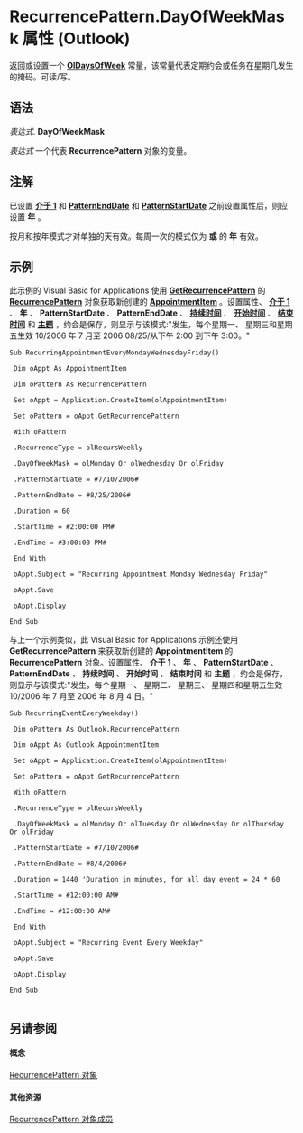 
# RecurrencePattern.DayOfWeekMask 属性 (Outlook)

返回或设置一个  **[OlDaysOfWeek](49712ccf-4ff7-bfdc-c023-94bcd0d97046.md)** 常量，该常量代表定期约会或任务在星期几发生的掩码。可读/写。


## 语法

 _表达式_. **DayOfWeekMask**

 _表达式_ 一个代表 **RecurrencePattern** 对象的变量。


## 注解

已设置 **[介于 1](bc9b35b5-ef00-e5cf-09cc-ee8743efddcf.md)** 和 **[PatternEndDate](0f78ea71-3d92-2d38-be10-e05ab7bcf44a.md)** 和 **[PatternStartDate](20c82dbd-a622-91b6-618c-7cbe8bff2ca7.md)** 之前设置属性后，则应设置 **年** 。

按月和按年模式才对单独的天有效。每周一次的模式仅为 **或** 的 **年** 有效。


## 示例

此示例的 Visual Basic for Applications 使用 **[GetRecurrencePattern](a9f67c5b-a77f-4e34-e654-d12560a6dba0.md)** 的 **[RecurrencePattern](36c098f7-59fb-879a-5173-ed0260d13fa4.md)** 对象获取新创建的 **[AppointmentItem](204a409d-654e-27aa-643a-8344c631b82d.md)** 。设置属性、 **[介于 1](bc9b35b5-ef00-e5cf-09cc-ee8743efddcf.md)** 、 **年** 、 **PatternStartDate** 、 **PatternEndDate** 、 **[持续时间](91cceed3-fd56-bae3-ee00-16f4b02eb2e3.md)** 、 **[开始时间](557e0f8d-c95d-e1f9-91a2-0734248d8628.md)** 、 **[结束时间](7babda13-9e57-4c80-1ab3-56025753ed9d.md)** 和 **[主题](57f0f242-6d04-175f-4ea2-25145787f5bd.md)** ，约会是保存，则显示与该模式:"发生，每个星期一、 星期三和星期五生效 10/2006 年 7 月至 2006 08/25/从下午 2:00 到下午 3:00。"


```
Sub RecurringAppointmentEveryMondayWednesdayFriday() 
 
 Dim oAppt As AppointmentItem 
 
 Dim oPattern As RecurrencePattern 
 
 Set oAppt = Application.CreateItem(olAppointmentItem) 
 
 Set oPattern = oAppt.GetRecurrencePattern 
 
 With oPattern 
 
 .RecurrenceType = olRecursWeekly 
 
 .DayOfWeekMask = olMonday Or olWednesday Or olFriday 
 
 .PatternStartDate = #7/10/2006# 
 
 .PatternEndDate = #8/25/2006# 
 
 .Duration = 60 
 
 .StartTime = #2:00:00 PM# 
 
 .EndTime = #3:00:00 PM# 
 
 End With 
 
 oAppt.Subject = "Recurring Appointment Monday Wednesday Friday" 
 
 oAppt.Save 
 
 oAppt.Display 
 
End Sub
```

与上一个示例类似，此 Visual Basic for Applications 示例还使用 **GetRecurrencePattern** 来获取新创建的 **AppointmentItem** 的 **RecurrencePattern** 对象。设置属性、 **介于 1** 、 **年** 、 **PatternStartDate** 、 **PatternEndDate** 、 **持续时间** 、 **开始时间** 、 **结束时间** 和 **主题** ，约会是保存，则显示与该模式:"发生，每个星期一、 星期二、 星期三、 星期四和星期五生效 10/2006 年 7 月至 2006 年 8 月 4 日。"




```
Sub RecurringEventEveryWeekday() 
 
 Dim oPattern As Outlook.RecurrencePattern 
 
 Dim oAppt As Outlook.AppointmentItem 
 
 Set oAppt = Application.CreateItem(olAppointmentItem) 
 
 Set oPattern = oAppt.GetRecurrencePattern 
 
 With oPattern 
 
 .RecurrenceType = olRecursWeekly 
 
 .DayOfWeekMask = olMonday Or olTuesday Or olWednesday Or olThursday Or olFriday 
 
 .PatternStartDate = #7/10/2006# 
 
 .PatternEndDate = #8/4/2006# 
 
 .Duration = 1440 'Duration in minutes, for all day event = 24 * 60 
 
 .StartTime = #12:00:00 AM# 
 
 .EndTime = #12:00:00 AM# 
 
 End With 
 
 oAppt.Subject = "Recurring Event Every Weekday" 
 
 oAppt.Save 
 
 oAppt.Display 
 
End Sub 
 

```


## 另请参阅


#### 概念


[RecurrencePattern 对象](36c098f7-59fb-879a-5173-ed0260d13fa4.md)
#### 其他资源


[RecurrencePattern 对象成员](d282fdb2-2b6d-983d-fe5f-698113d35f89.md)